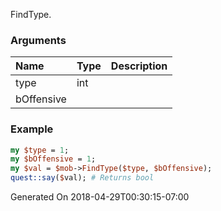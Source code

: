 FindType.
### Arguments
**Name**|**Type**|**Description**
:---|:---|:---
type|int|
bOffensive||

### Example

```perl
my $type = 1;
my $bOffensive = 1;
my $val = $mob->FindType($type, $bOffensive);
quest::say($val); # Returns bool
```


Generated On 2018-04-29T00:30:15-07:00